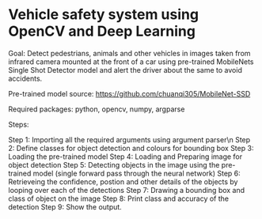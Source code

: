 # Vehicle safety system using OpenCV and Deep Learning

Goal: Detect pedestrians, animals and other vehicles in images taken from infrared camera mounted at the front of a car using pre-trained MobileNets Single Shot Detector model and alert the driver about the same to avoid accidents.


Pre-trained model source: https://github.com/chuanqi305/MobileNet-SSD

Required packages: python, opencv, numpy, argparse

Steps:

Step 1: Importing all the required arguments using argument parser\n
Step 2: Define classes for object detection and colours for bounding box
Step 3: Loading the pre-trained model
Step 4: Loading and Preparing image for object detection
Step 5: Detecting objects in the image using the pre-trained model (single forward pass through the neural network)
Step 6: Retrieveing the confidence, postion and other details of the objects by looping over each of the detections
Step 7: Drawing a bounding box and class of object on the image
Step 8: Print class and accuracy of the detection
Step 9: Show the output.


